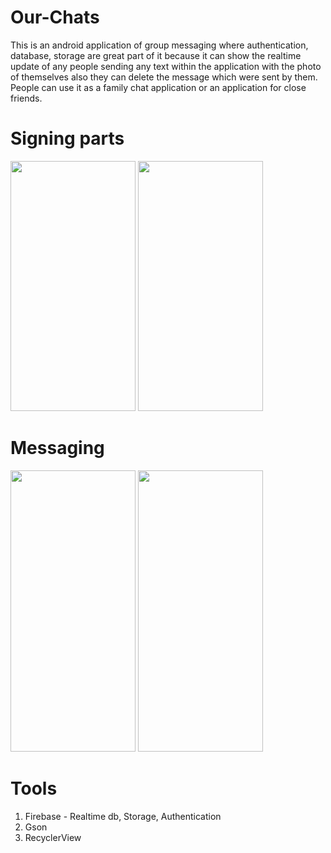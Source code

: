 # Our-Chats
This is an android application of group messaging where authentication, database, storage are great part of it because it can show the realtime update of any people sending any text within the application with the photo of themselves also they can delete the message which were sent by them. People can use it as a family chat application or an application for close friends.
# Signing parts
<img src="https://user-images.githubusercontent.com/89219326/187060648-9bc39367-fe02-401a-a578-f6fd5ceb6cbc.jpg" data-canonical-src="https://gyazo.com/eb5c5741b6a9a16c692170a41a49c858.png" width="200" height="400" />                                                                                                       <img src="https://user-images.githubusercontent.com/89219326/187061063-7d52fc5b-706f-4c46-bf4a-507ee2a2bbdf.jpg" width="200" height="400" />
# Messaging
<img src="https://user-images.githubusercontent.com/89219326/187061176-39b38319-e2c4-4e60-a4c2-57c6a98d7e71.jpg" data-canonical-src="https://gyazo.com/eb5c5741b6a9a16c692170a41a49c858.png" width="200" height="450" />  <img src="https://user-images.githubusercontent.com/89219326/187061228-20a4c6b8-8fda-4717-838c-65bc4b7d6397.jpg" data-canonical-src="https://gyazo.com/eb5c5741b6a9a16c692170a41a49c858.png" width="200" height="450" />
# Tools
1) Firebase - Realtime db, Storage, Authentication
2) Gson
3) RecyclerView

